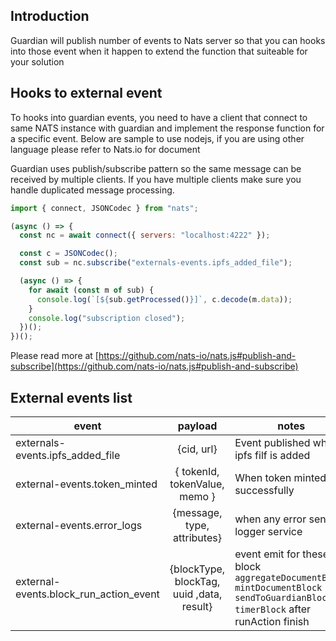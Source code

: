 ## Introduction

Guardian will publish number of events to Nats server so that you can hooks into those event when it happen to extend the function that suiteable for your solution

## Hooks to external event

To hooks into guardian events, you need to have a client that connect to same NATS instance with guardian and implement the response function for a specific event. Below are sample to use nodejs, if you are using other language please refer to Nats.io for document

Guardian uses publish/subscribe pattern so the same message can be received by multiple clients. If you have multiple clients make sure you handle duplicated message processing.

```js
import { connect, JSONCodec } from "nats";

(async () => {
  const nc = await connect({ servers: "localhost:4222" });

  const c = JSONCodec();
  const sub = nc.subscribe("externals-events.ipfs_added_file");

  (async () => {
    for await (const m of sub) {
      console.log(`[${sub.getProcessed()}]`, c.decode(m.data));
    }
    console.log("subscription closed");
  })();
})();
```

Please read more at [https://github.com/nats-io/nats.js#publish-and-subscribe](https://github.com/nats-io/nats.js#publish-and-subscribe)

## External events list

| event                                  |                  payload                  | notes                                                                                                                             |
| -------------------------------------- | :---------------------------------------: | --------------------------------------------------------------------------------------------------------------------------------- |
| externals-events.ipfs_added_file       |                {cid, url}                 | Event published when ipfs filf is added                                                                                           |
| external-events.token_minted           |       { tokenId, tokenValue, memo }       | When token minted successfully                                                                                                    |
| external-events.error_logs             |        {message, type, attributes}        | when any error send to logger service                                                                                             |
| external-events.block_run_action_event | {blockType, blockTag, uuid ,data, result} | event emit for these block `aggregateDocumentBlock` `mintDocumentBlock` `sendToGuardianBlock` `timerBlock` after runAction finish |
